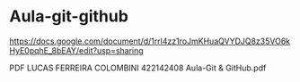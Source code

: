 # Aula-git-github
https://docs.google.com/document/d/1rrl4zz1roJmKHuaQVYDJQ8z35VO6kHyE0pqhE_8bEAY/edit?usp=sharing

PDF LUCAS FERREIRA COLOMBINI 422142408 Aula-Git & GitHub.pdf
